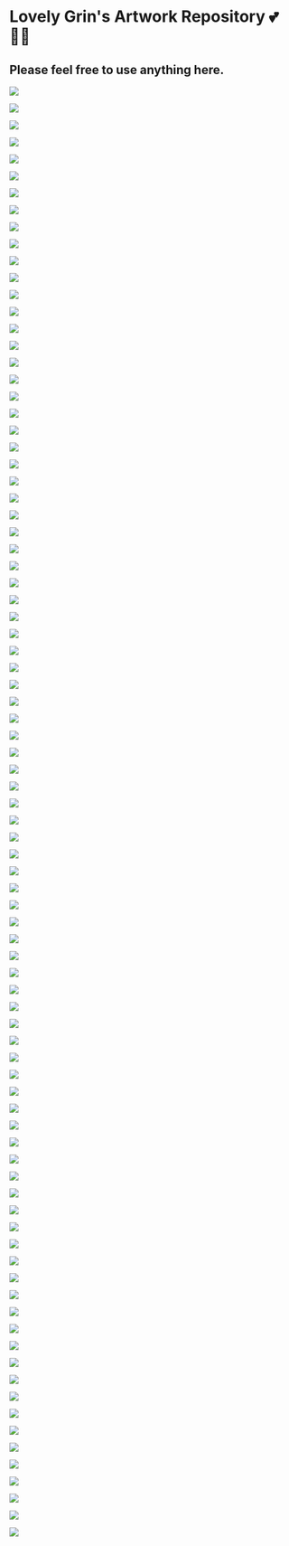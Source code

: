 # Lovely Grin's Artwork Repository 💕👩‍🌾

## Please feel free to use anything here.

![](art/000_lovegrin_500x.png)

![](art/001_redgrinheart_500x.png)

![](art/002_gringit_500x.png)

![](art/003_checkedgrin_500x.png)

![](art/004_stripedgrin_500x.png)

![](art/005_darkgrin_500x.png)

![](art/006_monstergrin_500x.png)

![](art/007_cutegrin_500x.png)

![](art/008_grinfruit_500x.png)

![](art/009_grinpark_500x.png)

![](art/010_snailgrin_500x.png)

![](art/011_grincell_500x.png)

![](art/012_granatgrin_500x.png)

![](art/013_spiralgrin_500x.png)

![](art/014_grinboy_500x.png)

![](art/015_grinhued_500x.png)

![](art/016_grinpancakes_500x.png)

![](art/017_naturgrin_500x.png)

![](art/018_radiogrin_500x.png)

![](art/019_begrin_500x.png)

![](art/020_grinbeard_500x.png)

![](art/021_painogrin_500x.png)

![](art/022_grinmouse_500x.png)

![](art/023_plasmagrin_500x.png)

![](art/024_grinreflection_500x.png)

![](art/025_musicgrin_500x.png)

![](art/026_grinjar_500x.png)

![](art/027_gringuy_500x.png)

![](art/028_blackswangrin_500x.png)

![](art/029_mimbleflyer_500x.png)

![](art/030_stargrin_500x.png)

![](art/031_grindalf_500x.png)

![](art/032_extragrin_500x.png)

![](art/033_glassglowgrin_500x.png)

![](art/034_timegrin_500x.png)

![](art/035_grinnature_500x.png)

![](art/036_pregrin_500x.png)

![](art/037_bloodygrin_500x.png)

![](art/038v2_lovelyheartedgrin_500x.png)

![](art/039_messygrin_500x.png)

![](art/040_grinlet_500x.png)

![](art/041_freckledgrin_500x.png)

![](art/041_puppygrin_500x.png)

![](art/042_findgrin_500x.png)

![](art/043_fortunatemimble_500x.png)

![](art/044_minimalgrin_500x.png)

![](art/045_abstractgrinheart_500x.png)

![](art/046_flatterwimble_500x.png)

![](art/047_unusualgrin_500x.png)

![](art/048_nativemimblegrin_500x.png)

![](art/049_klimblewimble_500x.png)

![](art/050_urchiemimble_500x.png)

![](art/051_xgrin_500x.png)

![](art/052_whimsicalmimbleray_500x.png)

![](art/053_grinninggrinera_500x.png)

![](art/054_greengrin_500x.png)

![](art/055_grinloveballoon_500x.png)

![](art/056_grinslide_500x.png)

![](art/057_flowwimble_500x.png)

![](art/058_silentgrin_500x.png)

![](art/059_findgrin_500x.png)

![](art/060_tonguedmimble_500x.png)

![](art/061_timbledimble_500x.png)

![](art/062_500x.png)

![](art/063_lookinggrin_500x.png)

![](art/064_grinpetals_500x.png)

![](art/065_swishinggrin_500x.png)

![](art/066_spidergrin_500x.png)

![](art/067_fondlygrin_500x.png)

![](art/068_hallowedwimble_500x.png)

![](art/069_mlady_mimble_500x.png)

![](art/070_idonotknowgrin_500x.png)

![](art/071_mimblewimblecake_500x.png)

![](art/072_grinslime_500x.png)

![](art/073_indaforestgrin_500x.png)

![](art/074_cogrin_500x.png)

![](art/075_butwhatisagrin_500x.png)

![](art/076_itsagrinthing_500x.png)

![](art/077_reagav_500x.png)

![](art/078_abisonmimble_500x.png)

![](art/079_wildnatch2_500x.png)

![](art/080_grinflute_500x.png)

![](art/081-haeßga_grin-500x.png)

![](art/082-season_blossom_kind-500x.png)

![](art/083-intergrin-500x.png)

![](art/084-quelian-500x.png)
